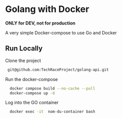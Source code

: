 # Golang with Docker

**ONLY for DEV, not for production**

A very simple Docker-compose to use Go and Docker
## Run Locally

Clone the project

```bash
 git@github.com:TechRaceProject/golang-api.git
```

Run the docker-compose

```bash
  docker compose build --no-cache --pull
  docker-compose up -d
```

Log into the GO container

```bash
  docker exec -it  nom-du-container bash
```